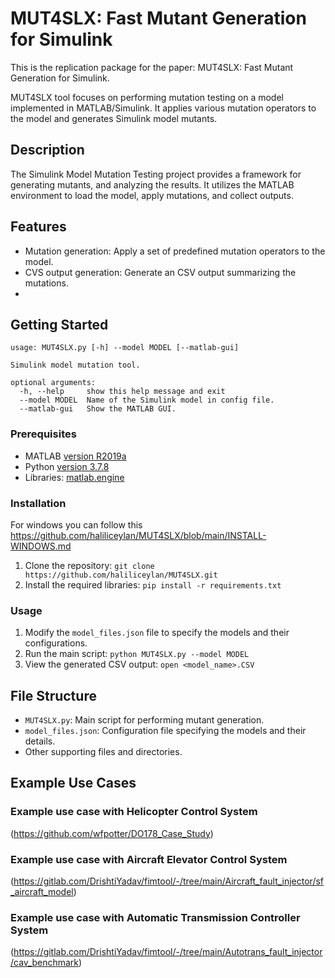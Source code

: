 # MUT4SLX: Fast Mutant Generation for Simulink

This is the replication package for the paper: MUT4SLX: Fast Mutant Generation for Simulink.

MUT4SLX tool focuses on performing mutation testing on a model implemented in MATLAB/Simulink. It applies various mutation operators to the model and generates Simulink model mutants.

## Description

The Simulink Model Mutation Testing project provides a framework for generating mutants, and analyzing the results. It utilizes the MATLAB environment to load the model, apply mutations, and collect outputs.

## Features

- Mutation generation: Apply a set of predefined mutation operators to the model.
- CVS output generation: Generate an CSV output summarizing the mutations.
- 
## Getting Started

```
usage: MUT4SLX.py [-h] --model MODEL [--matlab-gui]

Simulink model mutation tool.

optional arguments:
  -h, --help     show this help message and exit
  --model MODEL  Name of the Simulink model in config file.
  --matlab-gui   Show the MATLAB GUI.
```

### Prerequisites

- MATLAB [version R2019a](https://nl.mathworks.com/products/matlab.html)
- Python [version 3.7.8](https://www.python.org/downloads/release/python-378/)
- Libraries: [matlab.engine](https://www.mathworks.com/help/matlab/matlab-engine-for-python.html)

### Installation

For windows you can follow this https://github.com/haliliceylan/MUT4SLX/blob/main/INSTALL-WINDOWS.md
1. Clone the repository: `git clone https://github.com/haliliceylan/MUT4SLX.git`
2. Install the required libraries: `pip install -r requirements.txt`

### Usage

1. Modify the `model_files.json` file to specify the models and their configurations.
2. Run the main script: `python MUT4SLX.py --model MODEL`
3. View the generated CSV output: `open <model_name>.CSV`

## File Structure

- `MUT4SLX.py`: Main script for performing mutant generation.
- `model_files.json`: Configuration file specifying the models and their details.
- Other supporting files and directories.

## Example Use Cases

### Example use case with Helicopter Control System
(https://github.com/wfpotter/DO178_Case_Study)
### Example use case with Aircraft Elevator Control System
(https://gitlab.com/DrishtiYadav/fimtool/-/tree/main/Aircraft_fault_injector/sf_aircraft_model)
### Example use case with Automatic Transmission Controller System
(https://gitlab.com/DrishtiYadav/fimtool/-/tree/main/Autotrans_fault_injector/cav_benchmark)

